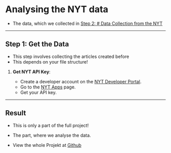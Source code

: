 # Analysing the NYT data

- The data, which we collected in [Step 2: # Data Collection from the NYT](../data-collection/)

---

## Step 1: Get the Data

- This step involves collecting the articles created before
- This depends on your file structure!

1. **Get NYT API Key**:

   - Create a developer account on the [NYT Developer Portal](https://developer.nytimes.com/).
   - Go to the [NYT Apps](https://developer.nytimes.com/my-apps) page.
   - Get your API key.

---

## Result

- This is only a part of the full project!

- The part, where we analyse the data.

- View the whole Projekt at [Github](https://github.com/AdminL3/Jugend-Forscht/)
